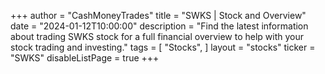 +++
author = "CashMoneyTrades"
title = "SWKS | Stock and Overview"
date = "2024-01-12T10:00:00"
description = "Find the latest information about trading SWKS stock for a full financial overview to help with your stock trading and investing."
tags = [
   "Stocks",
]
layout = "stocks"
ticker = "SWKS"
disableListPage = true
+++
